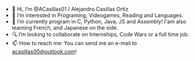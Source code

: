 - 👋 Hi, I’m @ACasillas01 / Alejandro Casillas Ortiz
- 👀 I’m interested in Programing, Videogames, Reading and Languages.
- 🌱 I’m currently program in C, Python, Java, JS and Assembly! I'am also learning French, and Japanese on the side.
- 🔍 I’m looking to collaborate on Internships, Code Wars or a full time job.
- 📫 How to reach me: You can send me an e-mail to acasillas00@outlook.com!

<!---
ACasillas01/ACasillas01 is a ✨ special ✨ repository because its `README.md` (this file) appears on your GitHub profile.
You can click the Preview link to take a look at your changes.
--->
